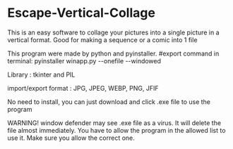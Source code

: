 # Escape-Vertical-Collage
This is an easy software to collage your pictures into a single picture in a vertical format. Good for making a sequence or a comic into 1 file

This program were made by python and pyinstaller.
#export command in terminal: pyinstaller winapp.py --onefile --windowed

Library : tkinter and PIL

import/export format : JPG, JPEG, WEBP, PNG, JFIF

No need to install, you can just download and click .exe file to use the program

WARNING! window defender may see .exe file as a virus. It will delete the file almost immediately. You have to allow the program in the allowed list to use it. Make sure you allow the correct one.
